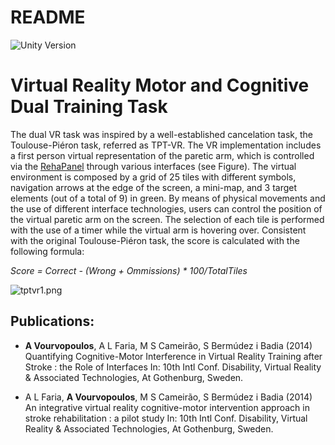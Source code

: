 # README #

![Unity Version](https://img.shields.io/badge/Unity%20Version-4.6-orange.svg)

# Virtual Reality Motor and Cognitive Dual Training Task #
The dual VR task was inspired by a well-established cancelation task, the Toulouse-Piéron task, referred as TPT-VR. The VR implementation includes a first person virtual representation of the paretic arm, which is controlled via the [RehaPanel](https://github.com/athanoid/rehapanel) through various interfaces (see Figure). The virtual environment is composed by a grid of 25 tiles with different symbols, navigation arrows at the edge of the screen, a mini-map, and 3 target elements (out of a total of 9) in green. By means of physical movements and the use of different interface technologies, users can control the position of the virtual paretic arm on the screen. The selection of each tile is performed with the use of a timer while the virtual arm is hovering over. Consistent with the original Toulouse-Piéron task, the score is calculated with the following formula:

*Score = Correct - (Wrong + Ommissions) * 100/TotalTiles*

![tptvr1.png](http://i.imgur.com/WW72x4n.png)

## Publications: ##
* **A Vourvopoulos**, A L Faria, M S Cameirão, S Bermúdez i Badia (2014)  Quantifying Cognitive-Motor Interference in Virtual Reality Training after Stroke : the Role of Interfaces In: 10th Intl Conf. Disability, Virtual Reality & Associated Technologies, At Gothenburg, Sweden. 

* A L Faria, **A Vourvopoulos**, M S Cameirão, S Bermúdez i Badia (2014)  An integrative virtual reality cognitive-motor intervention approach in stroke rehabilitation : a pilot study In: 10th Intl Conf. Disability, Virtual Reality & Associated Technologies, At Gothenburg, Sweden.
